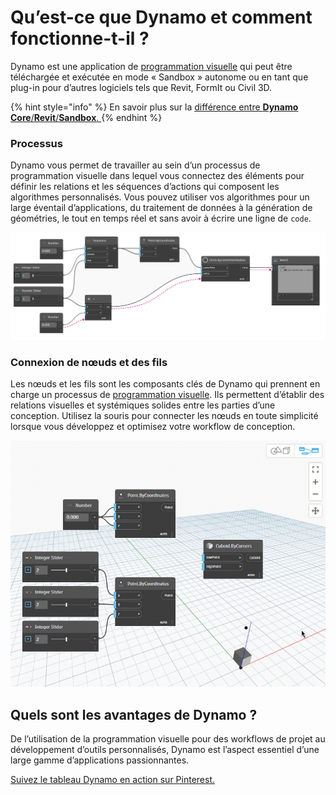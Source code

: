 # Qu’est-ce que Dynamo et comment fonctionne-t-il ?

Dynamo est une application de [programmation visuelle](https://primer2.dynamobim.org/a_appendix/a-1_visual-programming-and-dynamo) qui peut être téléchargée et exécutée en mode « Sandbox » autonome ou en tant que plug-in pour d’autres logiciels tels que Revit, FormIt ou Civil 3D.

{% hint style="info" %}
En savoir plus sur la [différence entre **Dynamo Core**/**Revit**/**Sandbox**. ](https://dynamobim.org/a-new-way-to-get-dynamo-sandbox/) 
{% endhint %}

### Processus

Dynamo vous permet de travailler au sein d’un processus de programmation visuelle dans lequel vous connectez des éléments pour définir les relations et les séquences d’actions qui composent les algorithmes personnalisés. Vous pouvez utiliser vos algorithmes pour un large éventail d’applications, du traitement de données à la génération de géométries, le tout en temps réel et sans avoir à écrire une ligne de `code`.

![](images/1-1/nodesandwires-flowofdata.jpg)

### Connexion de nœuds et des fils

Les nœuds et les fils sont les composants clés de Dynamo qui prennent en charge un processus de [programmation visuelle](../a\_appendix/a-1\_visual-programming-and-dynamo.md). Ils permettent d’établir des relations visuelles et systémiques solides entre les parties d’une conception. Utilisez la souris pour connecter les nœuds en toute simplicité lorsque vous développez et optimisez votre workflow de conception.

![](images/1-1/whatisdynamo-connectingnodeswithwires.gif)

## Quels sont les avantages de Dynamo ?

De l’utilisation de la programmation visuelle pour des workflows de projet au développement d’outils personnalisés, Dynamo est l’aspect essentiel d’une large gamme d’applications passionnantes.

[Suivez le tableau Dynamo en action sur Pinterest.](http://www.pinterest.com/modelabnyc/dynamo-in-action/)
